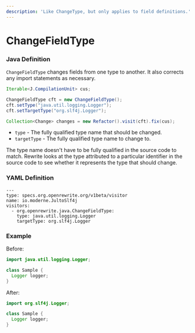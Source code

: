 ```yaml
---
description: 'Like ChangeType, but only applies to field definitions.'
---
```


# ChangeFieldType

### Java Definition

`ChangeFieldType` changes fields from one type to another. It also corrects any import statements as necessary.

```java
Iterable<J.CompilationUnit> cus;

ChangeFieldType cft = new ChangeFieldType();
cft.setType("java.util.logging.Logger");
cft.setTargetType("org.slf4j.Logger");

Collection<Change> changes = new Refactor().visit(cft).fix(cus);
```

* `type` - The fully qualified type name that should be changed.
* `targetType` - The fully qualified type name to change to.

The type name doesn't have to be fully qualified in the source code to match. Rewrite looks at the type attributed to a particular identifier in the source code to see whether it represents the type that should change.

### YAML Definition

```text
---
type: specs.org.openrewrite.org/v1beta/visitor
name: io.moderne.JultoSlf4j
visitors:
  - org.openrewrite.java.ChangeFieldType:
    type: java.util.logging.Logger
    targetType: org.slf4j.Logger
```

### Example

Before:

```java
import java.util.logging.Logger;

class Sample {
  Logger logger;
}
```

After:

```java
import org.slf4j.Logger;

class Sample {
  Logger logger;
}
```

